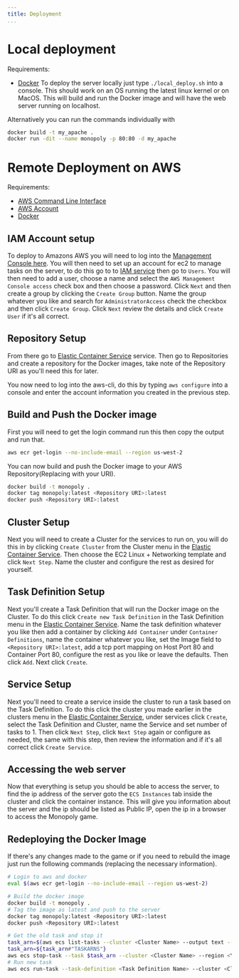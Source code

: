 ```yaml
---
title: Deployment
...
```


# Local deployment
Requirements:
- [Docker](https://www.docker.com)
To deploy the server locally just type `./local_deploy.sh` into a console. This should work on an OS running the latest linux kernel or on MacOS. This will build and run the Docker image and will have the web server running on localhost.

Alternatively you can run the commands individually with
```bash
docker build -t my_apache .
docker run -dit --name monopoly -p 80:80 -d my_apache
```

# Remote Deployment on AWS
Requirements:
- [AWS Command Line Interface](https://github.com/aws/aws-cli/releases)
- [AWS Account](https://aws.amazon.com)
- [Docker](https://www.docker.com)

## IAM Account setup
To deploy to Amazons AWS you will need to log into the [Management Console here](https://console.aws.amazon.com). You will then need to set up an account for ec2 to manage tasks on the server, to do this go to to [IAM service](https://console.aws.amazon.com/iam/home) then go to `Users`. You will then need to add a user, choose a name and select the `AWS Management Console access` check box and then choose a password. Click `Next` and then create a group by clicking the `Create Group` button. Name the group whatever you like and search for `AdministratorAccess` check the checkbox and then click `Create Group`. Click `Next` review the details and click `Create User` if it's all correct.

## Repository Setup
From there go to [Elastic Container Service](https://us-west-2.console.aws.amazon.com/ecs/home) service. Then go to Repositories and create a repository for the Docker images, take note of the Repository URI as you'll need this for later.

You now need to log into the aws-cli, do this by typing `aws configure` into a console and enter the account information you created in the previous step.

## Build and Push the Docker image
First you will need to get the login command run this then copy the output and run that.
```bash
aws ecr get-login --no-include-email --region us-west-2
```

You can now build and push the Docker image to your AWS Repository(Replacing <Repository URI> with your URI).
```bash
docker build -t monopoly .
docker tag monopoly:latest <Repository URI>:latest
docker push <Repository URI>:latest
```

## Cluster Setup
Next you will need to create a Cluster for the services to run on, you will do this in by clicking `Create Cluster` from the Cluster menu in the [Elastic Container Service](https://us-west-2.console.aws.amazon.com/ecs/home). Then choose the EC2 Linux + Networking template and click `Next Step`. Name the cluster and configure the rest as desired for yourself.

## Task Definition Setup
Next you'll create a Task Definition that will run the Docker image on the Cluster. To do this click `Create new Task Definition` in the Task Definition menu in the [Elastic Container Service](https://us-west-2.console.aws.amazon.com/ecs/home). Name the task definition whatever you like then add a container by clicking `Add Container` under `Container Definitions`, name the container whatever you like, set the Image field to `<Repository URI>:latest`, add a tcp port mapping on Host Port 80 and Container Port 80, configure the rest as you like or leave the defaults. Then click `Add`. Next click `Create`.

## Service Setup
Next you'll need to create a service inside the cluster to run a task based on the Task Definition. To do this click the cluster you made earlier in the clusters menu in the [Elastic Container Service](https://us-west-2.console.aws.amazon.com/ecs/home), under services click `Create`, select the Task Definition and Cluster, name the Service and set number of tasks to 1. Then click `Next Step`, click `Next Step` again or configure as needed, the same with this step, then review the information and if it's all correct click `Create Service`.

## Accessing the web server
Now that everything is setup you should be able to access the server, to find the ip address of the server goto the `ECS Instances` tab inside the cluster and click the container instance. This will give you information about the server and the ip should be listed as Public IP, open the ip in a browser to access the Monopoly game.

## Redeploying the Docker Image
If there's any changes made to the game or if you need to rebuild the image just run the following commands (replacing the necessary information).

```bash
# Login to aws and docker
eval $(aws ecr get-login --no-include-email --region us-west-2)

# Build the docker image
docker build -t monopoly .
# Tag the image as latest and push to the server
docker tag monopoly:latest <Repository URI>:latest
docker push <Repository URI>:latest

# Get the old task and stop it
task_arn=$(aws ecs list-tasks --cluster <Cluster Name> --output text --region <Your Server Region>)
task_arn=${task_arn#"TASKARNS"}
aws ecs stop-task --task $task_arn --cluster <Cluster Name> --region <Your Server Region>
# Run new task
aws ecs run-task --task-definition <Task Definition Name> --cluster <Cluster Name> --region <Your Server Region>
```
